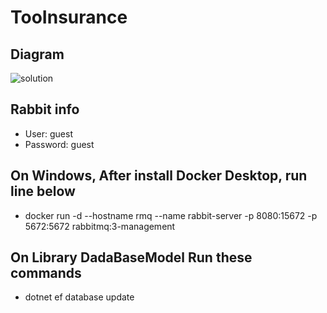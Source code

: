 
# TooInsurance
## Diagram
![solution](avalicao-tecnica-dados/diagrama_teste.png)
## Rabbit info
 - User: guest
 - Password: guest

## On Windows, After install Docker Desktop, run line below
 - docker run -d --hostname rmq --name rabbit-server -p 8080:15672 -p 5672:5672 rabbitmq:3-management

## On Library DadaBaseModel Run these commands 
 - dotnet ef database update
